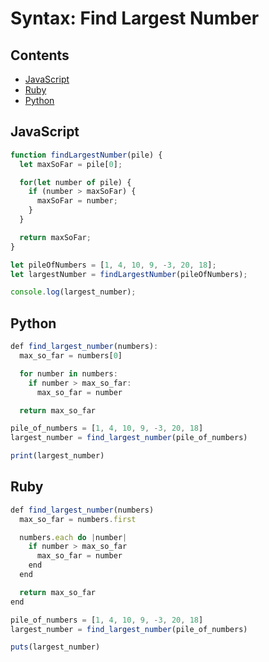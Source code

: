 # Syntax: Find Largest Number

## Contents <!-- omit in toc -->

- [JavaScript](#javascript)
- [Ruby](#ruby)
- [Python](#python)

## JavaScript

```javascript
function findLargestNumber(pile) {
  let maxSoFar = pile[0];

  for(let number of pile) {
    if (number > maxSoFar) {
      maxSoFar = number;
    }
  }

  return maxSoFar;
}

let pileOfNumbers = [1, 4, 10, 9, -3, 20, 18];
let largestNumber = findLargestNumber(pileOfNumbers);

console.log(largest_number);

```

## Python

```javascript
def find_largest_number(numbers):
  max_so_far = numbers[0]

  for number in numbers:
    if number > max_so_far:
      max_so_far = number

  return max_so_far

pile_of_numbers = [1, 4, 10, 9, -3, 20, 18]
largest_number = find_largest_number(pile_of_numbers)

print(largest_number)

```

## Ruby

```javascript
def find_largest_number(numbers)
  max_so_far = numbers.first

  numbers.each do |number|
    if number > max_so_far
      max_so_far = number
    end
  end

  return max_so_far
end

pile_of_numbers = [1, 4, 10, 9, -3, 20, 18]
largest_number = find_largest_number(pile_of_numbers)

puts(largest_number)

```
